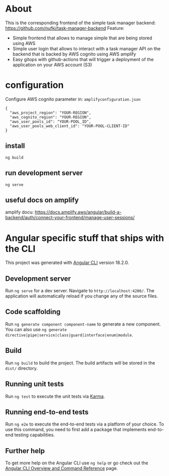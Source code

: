 # About
This is the corresponding frontend of the simple task manager backend:
https://github.com/nufki/task-manager-backend
Feature:
- Simple frontend that allows to manage simple that are being stored using AWS
- Simple user login that allows to interact with a task manager API on the backend that is backed by AWS cognito using AWS amplify
- Easy gitops with github-actions that will trigger a deployment of the application on your AWS account (S3) 

# configuration
Configure AWS cognito parameter in: 
`amplifyconfiguration.json`
```
{
  "aws_project_region": "YOUR-REGION",
  "aws_cognito_region": "YOUR-REGION",
  "aws_user_pools_id": "YOUR-POOL_ID",
  "aws_user_pools_web_client_id": "YOUR-POOL-CLIENT-ID"
}
```

## install
`ng build`

## run development server
`ng serve`

## useful docs on amplify
amplify docu: https://docs.amplify.aws/angular/build-a-backend/auth/connect-your-frontend/manage-user-sessions/


# Angular specific stuff that ships with the CLI

This project was generated with [Angular CLI](https://github.com/angular/angular-cli) version 18.2.0.

## Development server

Run `ng serve` for a dev server. Navigate to `http://localhost:4200/`. The application will automatically reload if you change any of the source files.

## Code scaffolding

Run `ng generate component component-name` to generate a new component. You can also use `ng generate directive|pipe|service|class|guard|interface|enum|module`.

## Build

Run `ng build` to build the project. The build artifacts will be stored in the `dist/` directory.

## Running unit tests

Run `ng test` to execute the unit tests via [Karma](https://karma-runner.github.io).

## Running end-to-end tests

Run `ng e2e` to execute the end-to-end tests via a platform of your choice. To use this command, you need to first add a package that implements end-to-end testing capabilities.

## Further help

To get more help on the Angular CLI use `ng help` or go check out the [Angular CLI Overview and Command Reference](https://angular.dev/tools/cli) page.
